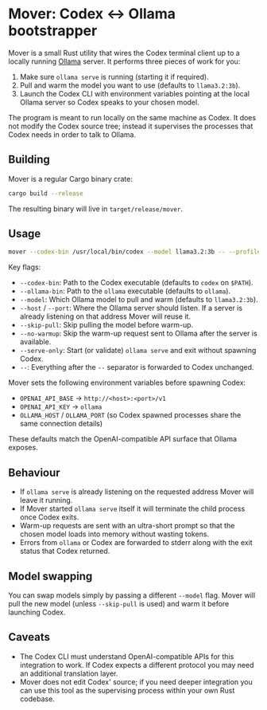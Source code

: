 # Mover: Codex ↔︎ Ollama bootstrapper

Mover is a small Rust utility that wires the Codex terminal client up to a
locally running [Ollama](https://ollama.com/) server. It performs three pieces
of work for you:

1. Make sure `ollama serve` is running (starting it if required).
2. Pull and warm the model you want to use (defaults to `llama3.2:3b`).
3. Launch the Codex CLI with environment variables pointing at the local
   Ollama server so Codex speaks to your chosen model.

The program is meant to run locally on the same machine as Codex. It does not
modify the Codex source tree; instead it supervises the processes that Codex
needs in order to talk to Ollama.

## Building

Mover is a regular Cargo binary crate:

```bash
cargo build --release
```

The resulting binary will live in `target/release/mover`.

## Usage

```bash
mover --codex-bin /usr/local/bin/codex --model llama3.2:3b -- --profile dev
```

Key flags:

* `--codex-bin`: Path to the Codex executable (defaults to `codex` on `$PATH`).
* `--ollama-bin`: Path to the `ollama` executable (defaults to `ollama`).
* `--model`: Which Ollama model to pull and warm (defaults to `llama3.2:3b`).
* `--host` / `--port`: Where the Ollama server should listen. If a server is
  already listening on that address Mover will reuse it.
* `--skip-pull`: Skip pulling the model before warm-up.
* `--no-warmup`: Skip the warm-up request sent to Ollama after the server is
  available.
* `--serve-only`: Start (or validate) `ollama serve` and exit without spawning
  Codex.
* `--`: Everything after the `--` separator is forwarded to Codex unchanged.

Mover sets the following environment variables before spawning Codex:

* `OPENAI_API_BASE` → `http://<host>:<port>/v1`
* `OPENAI_API_KEY` → `ollama`
* `OLLAMA_HOST` / `OLLAMA_PORT` (so Codex spawned processes share the same
  connection details)

These defaults match the OpenAI-compatible API surface that Ollama exposes.

## Behaviour

* If `ollama serve` is already listening on the requested address Mover will
  leave it running.
* If Mover started `ollama serve` itself it will terminate the child process
  once Codex exits.
* Warm-up requests are sent with an ultra-short prompt so that the chosen model
  loads into memory without wasting tokens.
* Errors from `ollama` or Codex are forwarded to stderr along with the exit
  status that Codex returned.

## Model swapping

You can swap models simply by passing a different `--model` flag. Mover will
pull the new model (unless `--skip-pull` is used) and warm it before launching
Codex.

## Caveats

* The Codex CLI must understand OpenAI-compatible APIs for this integration to
  work. If Codex expects a different protocol you may need an additional
  translation layer.
* Mover does not edit Codex' source; if you need deeper integration you can use
  this tool as the supervising process within your own Rust codebase.
